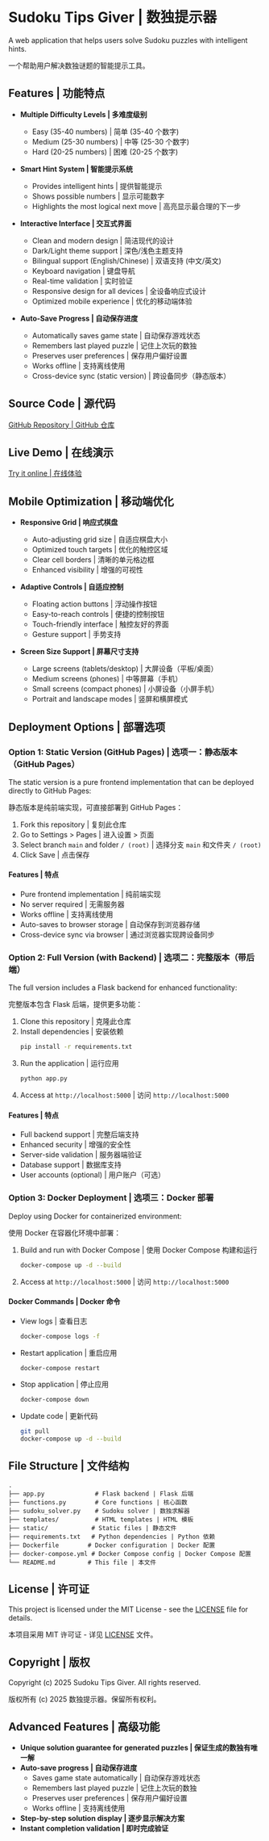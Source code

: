 # Sudoku Tips Giver | 数独提示器

A web application that helps users solve Sudoku puzzles with intelligent hints.

一个帮助用户解决数独谜题的智能提示工具。

## Features | 功能特点

- **Multiple Difficulty Levels | 多难度级别**
  - Easy (35-40 numbers) | 简单 (35-40 个数字)
  - Medium (25-30 numbers) | 中等 (25-30 个数字)
  - Hard (20-25 numbers) | 困难 (20-25 个数字)

- **Smart Hint System | 智能提示系统**
  - Provides intelligent hints | 提供智能提示
  - Shows possible numbers | 显示可能数字
  - Highlights the most logical next move | 高亮显示最合理的下一步

- **Interactive Interface | 交互式界面**
  - Clean and modern design | 简洁现代的设计
  - Dark/Light theme support | 深色/浅色主题支持
  - Bilingual support (English/Chinese) | 双语支持 (中文/英文)
  - Keyboard navigation | 键盘导航
  - Real-time validation | 实时验证
  - Responsive design for all devices | 全设备响应式设计
  - Optimized mobile experience | 优化的移动端体验

- **Auto-Save Progress | 自动保存进度**
  - Automatically saves game state | 自动保存游戏状态
  - Remembers last played puzzle | 记住上次玩的数独
  - Preserves user preferences | 保存用户偏好设置
  - Works offline | 支持离线使用
  - Cross-device sync (static version) | 跨设备同步（静态版本）

## Source Code | 源代码

[GitHub Repository | GitHub 仓库](https://github.com/martin-lzh/Sudoku-Tips-Giver)

## Live Demo | 在线演示

[Try it online | 在线体验](https://martin-lzh.github.io/Sudoku-Tips-Giver)

## Mobile Optimization | 移动端优化

- **Responsive Grid | 响应式棋盘**
  - Auto-adjusting grid size | 自适应棋盘大小
  - Optimized touch targets | 优化的触控区域
  - Clear cell borders | 清晰的单元格边框
  - Enhanced visibility | 增强的可视性

- **Adaptive Controls | 自适应控制**
  - Floating action buttons | 浮动操作按钮
  - Easy-to-reach controls | 便捷的控制按钮
  - Touch-friendly interface | 触控友好的界面
  - Gesture support | 手势支持

- **Screen Size Support | 屏幕尺寸支持**
  - Large screens (tablets/desktop) | 大屏设备（平板/桌面）
  - Medium screens (phones) | 中等屏幕（手机）
  - Small screens (compact phones) | 小屏设备（小屏手机）
  - Portrait and landscape modes | 竖屏和横屏模式

## Deployment Options | 部署选项

### Option 1: Static Version (GitHub Pages) | 选项一：静态版本（GitHub Pages）

The static version is a pure frontend implementation that can be deployed directly to GitHub Pages:

静态版本是纯前端实现，可直接部署到 GitHub Pages：

1. Fork this repository | 复刻此仓库
2. Go to Settings > Pages | 进入设置 > 页面
3. Select branch `main` and folder `/ (root)` | 选择分支 `main` 和文件夹 `/ (root)`
4. Click Save | 点击保存

#### Features | 特点
- Pure frontend implementation | 纯前端实现
- No server required | 无需服务器
- Works offline | 支持离线使用
- Auto-saves to browser storage | 自动保存到浏览器存储
- Cross-device sync via browser | 通过浏览器实现跨设备同步

### Option 2: Full Version (with Backend) | 选项二：完整版本（带后端）

The full version includes a Flask backend for enhanced functionality:

完整版本包含 Flask 后端，提供更多功能：

1. Clone this repository | 克隆此仓库
2. Install dependencies | 安装依赖
   ```bash
   pip install -r requirements.txt
   ```
3. Run the application | 运行应用
   ```bash
   python app.py
   ```
4. Access at `http://localhost:5000` | 访问 `http://localhost:5000`

#### Features | 特点
- Full backend support | 完整后端支持
- Enhanced security | 增强的安全性
- Server-side validation | 服务器端验证
- Database support | 数据库支持
- User accounts (optional) | 用户账户（可选）

### Option 3: Docker Deployment | 选项三：Docker 部署

Deploy using Docker for containerized environment:

使用 Docker 在容器化环境中部署：

1. Build and run with Docker Compose | 使用 Docker Compose 构建和运行
   ```bash
   docker-compose up -d --build
   ```

2. Access at `http://localhost:5000` | 访问 `http://localhost:5000`

#### Docker Commands | Docker 命令

- View logs | 查看日志
  ```bash
  docker-compose logs -f
  ```

- Restart application | 重启应用
  ```bash
  docker-compose restart
  ```

- Stop application | 停止应用
  ```bash
  docker-compose down
  ```

- Update code | 更新代码
  ```bash
  git pull
  docker-compose up -d --build
  ```

## File Structure | 文件结构

```
.
├── app.py              # Flask backend | Flask 后端
├── functions.py        # Core functions | 核心函数
├── sudoku_solver.py    # Sudoku solver | 数独求解器
├── templates/          # HTML templates | HTML 模板
├── static/            # Static files | 静态文件
├── requirements.txt   # Python dependencies | Python 依赖
├── Dockerfile        # Docker configuration | Docker 配置
├── docker-compose.yml # Docker Compose config | Docker Compose 配置
└── README.md         # This file | 本文件
```

## License | 许可证

This project is licensed under the MIT License - see the [LICENSE](LICENSE) file for details.

本项目采用 MIT 许可证 - 详见 [LICENSE](LICENSE) 文件。

## Copyright | 版权

Copyright (c) 2025 Sudoku Tips Giver. All rights reserved.

版权所有 (c) 2025 数独提示器。保留所有权利。

## Advanced Features | 高级功能

- **Unique solution guarantee for generated puzzles | 保证生成的数独有唯一解**
- **Auto-save progress | 自动保存进度**
  - Saves game state automatically | 自动保存游戏状态
  - Remembers last played puzzle | 记住上次玩的数独
  - Preserves user preferences | 保存用户偏好设置
  - Works offline | 支持离线使用
- **Step-by-step solution display | 逐步显示解决方案**
- **Instant completion validation | 即时完成验证** 
